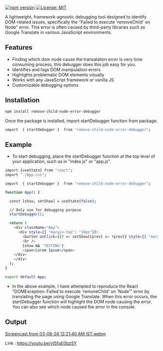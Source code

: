 
[![npm version](https://badge.fury.io/js/remove-child-node-error-debugger.svg)](https://badge.fury.io/js/remove-child-node-error-debugger)
[![License: MIT](https://img.shields.io/badge/License-MIT-yellow.svg)](https://opensource.org/licenses/MIT)

A lightweight, framework-agnostic debugging tool designed to identify DOM-related issues, specifically the "Failed to execute 'removeChild' on Node" error. This error is often caused by third-party libraries such as Google Translate in various JavaScript environments.

## Features

- Finding which dom node cause the transalation error is very time consuming process, this debugger does this job easy for you.
- Identifies and logs DOM manipulation errors
- Highlights problematic DOM elements visually
- Works with any JavaScript framework or vanilla JS
- Customizable debugging options

## Installation

```bash
npm install remove-child-node-error-debugger
```

Once the package is installed, import startDebugger function from package. 

```bash 
import  { startDebugger }  from "remove-child-node-error-debugger";
```

## Example

- To start debugging, place the startDebugger function at the top level of your application, such as in "index.js" or "app.js".

```bash
import {useState} from "react";
import "./App.css";

import  { startDebugger }  from "remove-child-node-error-debugger";

function App() {

  const [show, setShow] = useState(false);

  // Only use for debugging purpose
  startDebugger();

  return (
    <div className="App">
      <div style={{ "margin-top": "10px"}}>
        <button onClick={() => setShow((prev) => !prev)} style={{ "margin-bottom": "15px"}}>Toggle Me</button>
        <br />
        {show && 'TESTING'}
        <span>Lorem Ipsum</span>
    </div>
    </div>
  );
}

export default App;
```
- In the above example, I have attempted to reproduce the React "DOMException: Failed to execute 'removeChild' on 'Node'" error by translating the page using Google Translate. When this error occurs, the startDebugger function will highlight the DOM node causing the error. You can also see which node caused the error in the console.

## Output

[Screencast from 03-08-24 12:21:40 AM IST.webm](https://github.com/user-attachments/assets/5d183b95-4c47-40aa-ab49-98e6542da485)

Link : https://youtu.be/vt5fpE0bzSY



